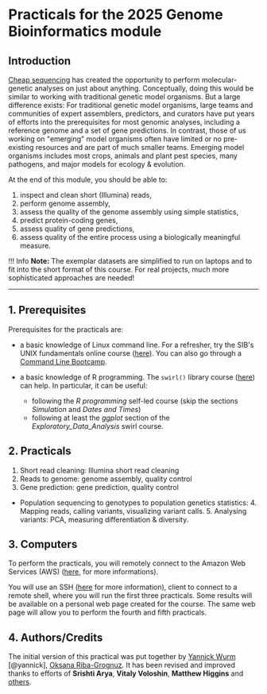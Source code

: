 # **Practicals for the 2025 Genome Bioinformatics module**

## **Introduction**

[Cheap sequencing](http://www.genome.gov/sequencingcosts/) has created the
opportunity to perform molecular-genetic analyses on just about anything.
Conceptually, doing this would be similar to working with traditional genetic
model organisms. But a large difference exists: For traditional genetic model
organisms, large teams and communities of expert assemblers, predictors, and
curators have put years of efforts into the prerequisites for most genomic
analyses, including a reference genome and a set of gene predictions. In
contrast, those of us working on "emerging" model organisms often have limited
or no pre-existing resources and are part of much smaller teams. Emerging model
organisms includes most crops, animals and plant pest species, many pathogens,
and major models for ecology & evolution.

At the end of this module, you should be able to:

1. inspect and clean short (Illumina) reads,
2. perform genome assembly,
3. assess the quality of the genome assembly using simple statistics,
4. predict protein-coding genes,
5. assess quality of gene predictions,
6. assess quality of the entire process using a biologically meaningful measure.

!!! Info
    **Note:** The exemplar datasets are simplified to run on laptops and to fit into the short format of this course. For real projects, much more sophisticated approaches are needed!

---

## **1. Prerequisites**

Prerequisites for the practicals are:

 * a basic knowledge of Linux command line. For a refresher, try the SIB's
   UNIX fundamentals online course ([here](http://edu.isb-sib.ch/course/view.php?id=82)). You can also go through a [Command Line Bootcamp](https://command-line-bootcamp.genomicscourse.com/).

 * a basic knowledge of R programming. The `swirl()` library course ([here](http://swirlstats.com))
   can help.
   In particular, it can be useful:
     * following the *R programming* self-led course (skip the sections
       *Simulation* and *Dates and Times*)
     * following at least the *ggplot* section of the *Exploratory_Data_Analysis*
       swirl course.

## **2. Practicals**

1. Short read cleaning: Illumina
  short read cleaning
2. Reads to genome: genome assembly,
  quality control
3. Gene prediction: gene prediction,
  quality control
* Population sequencing to genotypes to population genetics statistics:
     4. Mapping reads, calling variants, visualizing variant calls.
     5. Analysing variants: PCA, measuring differentiation & diversity.

## **3. Computers**

To perform the practicals, you will remotely connect to the Amazon Web Services
(AWS) ([here](https://en.wikipedia.org/wiki/Amazon_Web_Services), for more
informations).


You will use an SSH ([here](ssh.md) for more information),
client to connect to a remote shell, where you will run the first three practicals. Some results will be available on a personal web page created for the course. The same web page will allow you to perform the fourth and fifth
practicals.

## **4. Authors/Credits**

The initial version of this practical was put together by [Yannick Wurm](http://wurmlab.com) [@yannick], [Oksana Riba-Grognuz](https://www.linkedin.com/in/oksana80). It has been revised and improved thanks to efforts of **Srishti Arya**, **Vitaly Voloshin**, **Matthew Higgins** and [others](https://github.com/wurmlab/genomicscourse/graphs/contributors). 
